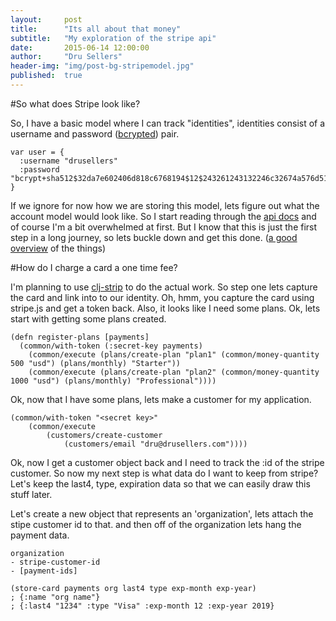 ```yaml
---
layout:     post
title:      "Its all about that money"
subtitle:   "My exploration of the stripe api"
date:       2015-06-14 12:00:00
author:     "Dru Sellers"
header-img: "img/post-bg-stripemodel.jpg"
published:  true
---
```


#So what does Stripe look like?

So, I have a basic model where I can track "identities", identities consist of a username and password ([bcrypted](http://rundis.github.io/blog/2015/buddy_auth_part1.html)) pair.

~~~
var user = {
  :username "drusellers"
  :password "bcrypt+sha512$32da7e602406d818c6768194$12$243261243132246c32674a576d514c75585255434f64444f4c59414b653843357a4e645547397279616c304a696f525656393166434862347a2e564b"
}
~~~

If we ignore for now how we are storing this model, lets figure out what the account model would look like. So I start reading through the [api docs](https://stripe.com/docs) and of course I'm a bit overwhelmed at first. But I know that this is just the first step in a long journey, so lets buckle down and get this done. ([a good overview](http://www.larryullman.com/series/processing-payments-with-stripe/) of the things)

#How do I charge a card a one time fee?

I'm planning to use [clj-strip](https://github.com/abengoa/clj-stripe) to do the actual work. So step one lets capture the card and link into to our identity. Oh, hmm, you capture the card using stripe.js and get a token back. Also, it looks like I need some plans. Ok, lets start with getting some plans created.

~~~
(defn register-plans [payments]
  (common/with-token (:secret-key payments)
    (common/execute (plans/create-plan "plan1" (common/money-quantity 500 "usd") (plans/monthly) "Starter"))
    (common/execute (plans/create-plan "plan2" (common/money-quantity 1000 "usd") (plans/monthly) "Professional"))))
~~~

Ok, now that I have some plans, lets make a customer for my application.

~~~
(common/with-token "<secret key>"
    (common/execute 
    	(customers/create-customer 
    		(customers/email "dru@drusellers.com"))))
~~~

Ok, now I get a customer object back and I need to track the :id of the stripe customer. So now my next step is what data do I want to keep from stripe? Let's keep the last4, type, expiration data so that we can easily draw this stuff later.

Let's create a new object that represents an 'organization', lets attach the stipe customer id to that. and then off of the organization lets hang the payment data.

~~~
organization
- stripe-customer-id
- [payment-ids]
~~~

~~~
(store-card payments org last4 type exp-month exp-year)
; {:name "org name"}
; {:last4 "1234" :type "Visa" :exp-month 12 :exp-year 2019}
~~~